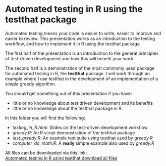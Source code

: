 Automated testing in R using the testthat package
=================================================

Automated testing means your code is easier to write, easier to improve and easier to review. This presentation works as an introduction to the testing workflow, and how to implement it in R using the testthat package.

The first half of the presentation is an introduction to the general principles of test-driven development and how this will benefit your work.

The second half is a demonstration of the most commonly used package for automated testing in R, the **testthat** package.  I will work through an example where I use testthat in the development of an implementation of a simple greedy algorithm.

You should get something out of this presentation if you have:

 * little or no knowledge about test driven development and its benefits
 * little or no knowledge about the testthat package in R

In this folder you will find the following:

* *testing_in_R.html*: Slides on the test-driven development workflow
* *greedy.R*: An R script demonstration of the testthat package
* *test_greedy.R*: An example test suite using testthat used by *greedy.R*
* *computer_do_math.R*: A **really** simple example also used by *greedy.R*

All files can be downloaded via this link:
<br>
[Automated testing in R using testthat download all files](https://minhaskamal.github.io/DownGit/#/home?url=https://github.com/departmentfortransport/coffee-and-coding/tree/master/All_materials/20190226_testing_in_R_with_testthat)
<br>
